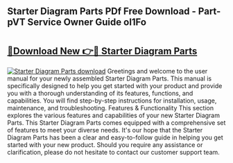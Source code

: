 ## Starter Diagram Parts PDf Free Download - Part-pVT Service Owner Guide oI1Fo

# <h2><a href="http://dfohty.blite.top/?on=Starter+Diagram+Parts">🔗Download New 👉🔴 Starter Diagram Parts</a></h2>

[![Starter Diagram Parts download](https://i.imgur.com/lujVjoI.png)](http://dfohty.blite.top/?on=Starter+Diagram+Parts)
Greetings and welcome to the user manual for your newly assembled Starter Diagram Parts. This manual is specifically designed to help you get started with your product and provide you with a thorough understanding of its features, functions, and capabilities. You will find step-by-step instructions for installation, usage, maintenance, and troubleshooting. Features & Functionality This section explores the various features and capabilities of your new Starter Diagram Parts. This Starter Diagram Parts comes equipped with a comprehensive set of features to meet your diverse needs. It's our hope that the Starter Diagram Parts has been a clear and easy-to-follow guide in helping you get started with your new product. Should you require any assistance or clarification, please do not hesitate to contact our customer support team.
